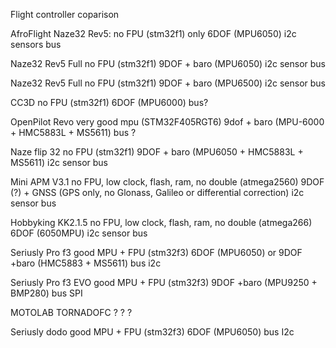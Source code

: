 Flight controller coparison

AfroFlight Naze32 Rev5:
no FPU (stm32f1)
only 6DOF (MPU6050)
i2c sensors bus

Naze32 Rev5 Full
no FPU (stm32f1)
9DOF + baro (MPU6050)
i2c sensor bus

Naze32 Rev5 Full
no FPU (stm32f1)
9DOF + baro (MPU6500)
i2c sensor bus

CC3D
no FPU (stm32f1)
6DOF (MPU6000)
bus?

OpenPilot Revo
very good mpu (STM32F405RGT6)
9dof + baro (MPU-6000 + HMC5883L + MS5611)
bus ?

Naze flip 32
no FPU (stm32f1)
9DOF + baro (MPU6050 + HMC5883L + MS5611)
i2c sensor bus

Mini APM V3.1
no FPU, low clock, flash, ram, no double (atmega2560)
9DOF (?) + GNSS (GPS only, no Glonass, Galileo or differential correction)
i2c sensor bus

Hobbyking KK2.1.5
no FPU, low clock, flash, ram, no double (atmega266)
6DOF (6050MPU)
i2c sensor bus

Seriusly Pro f3
good MPU + FPU (stm32f3)
6DOF (MPU6050) or 9DOF +baro (HMC5883 + MS5611)
bus i2c

Seriusly Pro f3 EVO
good MPU + FPU (stm32f3)
9DOF +baro (MPU9250 + BMP280)
bus SPI

MOTOLAB TORNADOFC
?
?
?

Seriusly dodo
good MPU + FPU (stm32f3)
6DOF (MPU6050)
bus I2c

